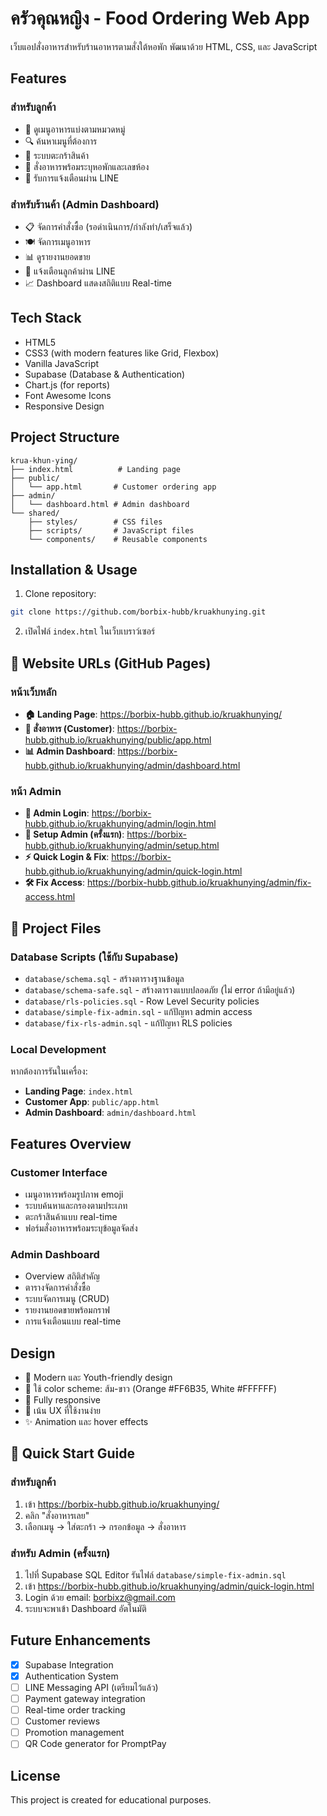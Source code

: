 # ครัวคุณหญิง - Food Ordering Web App

เว็บแอปสั่งอาหารสำหรับร้านอาหารตามสั่งใต้หอพัก พัฒนาด้วย HTML, CSS, และ JavaScript

## Features

### สำหรับลูกค้า
- 🍜 ดูเมนูอาหารแบ่งตามหมวดหมู่
- 🔍 ค้นหาเมนูที่ต้องการ
- 🛒 ระบบตะกร้าสินค้า
- 📱 สั่งอาหารพร้อมระบุหอพักและเลขห้อง
- 📲 รับการแจ้งเตือนผ่าน LINE

### สำหรับร้านค้า (Admin Dashboard)
- 📋 จัดการคำสั่งซื้อ (รอดำเนินการ/กำลังทำ/เสร็จแล้ว)
- 🍽️ จัดการเมนูอาหาร
- 📊 ดูรายงานยอดขาย
- 💬 แจ้งเตือนลูกค้าผ่าน LINE
- 📈 Dashboard แสดงสถิติแบบ Real-time

## Tech Stack
- HTML5
- CSS3 (with modern features like Grid, Flexbox)
- Vanilla JavaScript
- Supabase (Database & Authentication)
- Chart.js (for reports)
- Font Awesome Icons
- Responsive Design

## Project Structure
```
krua-khun-ying/
├── index.html          # Landing page
├── public/
│   └── app.html       # Customer ordering app
├── admin/
│   └── dashboard.html # Admin dashboard
└── shared/
    ├── styles/        # CSS files
    ├── scripts/       # JavaScript files
    └── components/    # Reusable components
```

## Installation & Usage

1. Clone repository:
```bash
git clone https://github.com/borbix-hubb/kruakhunying.git
```

2. เปิดไฟล์ `index.html` ในเว็บเบราว์เซอร์

## 🔗 Website URLs (GitHub Pages)

### หน้าเว็บหลัก
- **🏠 Landing Page**: https://borbix-hubb.github.io/kruakhunying/
- **🍜 สั่งอาหาร (Customer)**: https://borbix-hubb.github.io/kruakhunying/public/app.html
- **📊 Admin Dashboard**: https://borbix-hubb.github.io/kruakhunying/admin/dashboard.html

### หน้า Admin
- **🔐 Admin Login**: https://borbix-hubb.github.io/kruakhunying/admin/login.html
- **🔧 Setup Admin (ครั้งแรก)**: https://borbix-hubb.github.io/kruakhunying/admin/setup.html
- **⚡ Quick Login & Fix**: https://borbix-hubb.github.io/kruakhunying/admin/quick-login.html
- **🛠️ Fix Access**: https://borbix-hubb.github.io/kruakhunying/admin/fix-access.html

## 📁 Project Files

### Database Scripts (ใช้กับ Supabase)
- `database/schema.sql` - สร้างตารางฐานข้อมูล
- `database/schema-safe.sql` - สร้างตารางแบบปลอดภัย (ไม่ error ถ้ามีอยู่แล้ว)
- `database/rls-policies.sql` - Row Level Security policies
- `database/simple-fix-admin.sql` - แก้ปัญหา admin access
- `database/fix-rls-admin.sql` - แก้ปัญหา RLS policies

### Local Development
หากต้องการรันในเครื่อง:
   - **Landing Page**: `index.html`
   - **Customer App**: `public/app.html`
   - **Admin Dashboard**: `admin/dashboard.html`

## Features Overview

### Customer Interface
- เมนูอาหารพร้อมรูปภาพ emoji
- ระบบค้นหาและกรองตามประเภท
- ตะกร้าสินค้าแบบ real-time
- ฟอร์มสั่งอาหารพร้อมระบุข้อมูลจัดส่ง

### Admin Dashboard
- Overview สถิติสำคัญ
- ตารางจัดการคำสั่งซื้อ
- ระบบจัดการเมนู (CRUD)
- รายงานยอดขายพร้อมกราฟ
- การแจ้งเตือนแบบ real-time

## Design
- 🎨 Modern และ Youth-friendly design
- 🧡 ใช้ color scheme: ส้ม-ขาว (Orange #FF6B35, White #FFFFFF)
- 📱 Fully responsive
- 🎯 เน้น UX ที่ใช้งานง่าย
- ✨ Animation และ hover effects

## 🚀 Quick Start Guide

### สำหรับลูกค้า
1. เข้า https://borbix-hubb.github.io/kruakhunying/
2. คลิก "สั่งอาหารเลย"
3. เลือกเมนู → ใส่ตะกร้า → กรอกข้อมูล → สั่งอาหาร

### สำหรับ Admin (ครั้งแรก)
1. ไปที่ Supabase SQL Editor รันไฟล์ `database/simple-fix-admin.sql`
2. เข้า https://borbix-hubb.github.io/kruakhunying/admin/quick-login.html
3. Login ด้วย email: borbixz@gmail.com
4. ระบบจะพาเข้า Dashboard อัตโนมัติ

## Future Enhancements
- [x] Supabase Integration
- [x] Authentication System
- [ ] LINE Messaging API (เตรียมไว้แล้ว)
- [ ] Payment gateway integration
- [ ] Real-time order tracking
- [ ] Customer reviews
- [ ] Promotion management
- [ ] QR Code generator for PromptPay

## License
This project is created for educational purposes.
